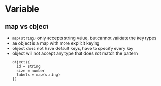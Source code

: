 # Variable

## map vs object
- `map(string)` only accepts string value, but cannot validate the key types
- an object is a map with more explicit keying
- object does not have default keys, have to specify every key
- object will not accept any type that does not match the pattern
  ```
  object({
    id = string
    size = number
    labels = map(string)
  })
  ```
